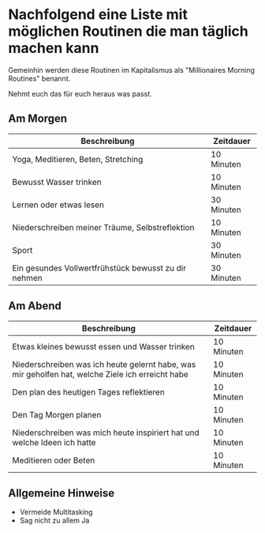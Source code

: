 # Nachfolgend eine Liste mit möglichen Routinen die man täglich machen kann

Gemeinhin werden diese Routinen im Kapitalismus als "Millionaires Morning Routines" benannt.

Nehmt euch das für euch heraus was passt.

## Am Morgen

| Beschreibung | Zeitdauer |
| --- | --- |
| Yoga, Meditieren, Beten, Stretching | 10 Minuten |
| Bewusst Wasser trinken | 10 Minuten |
| Lernen oder etwas lesen | 30 Minuten |
| Niederschreiben meiner Träume, Selbstreflektion | 10 Minuten |
| Sport | 30 Minuten |
| Ein gesundes Vollwertfrühstück bewusst zu dir nehmen | 30 Minuten |

## Am Abend

| Beschreibung | Zeitdauer |
| --- | --- |
| Etwas kleines bewusst essen und Wasser trinken | 10 Minuten |
| Niederschreiben was ich heute gelernt habe, was mir geholfen hat, welche Ziele ich erreicht habe | 10 Minuten |
| Den plan des heutigen Tages reflektieren | 10 Minuten |
| Den Tag Morgen planen | 10 Minuten |
| Niederschreiben was mich heute inspiriert hat und welche Ideen ich hatte | 10 Minuten |
| Meditieren oder Beten | 10 Minuten |

## Allgemeine Hinweise

* Vermeide Multitasking
* Sag nicht zu allem Ja
